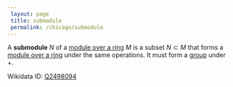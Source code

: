 ```yaml
---
 layout: page
 title: submodule
 permalink: /chicago/submodule
---
```

A **submodule** $N$ of a [module over a ring](https://mathgloss.github.io/MathGloss/module_over_a_ring) $M$ is a subset $N\subset M$ that forms a [module over a ring](https://mathgloss.github.io/MathGloss/module_over_a_ring) under the same operations. It must form a [group](https://mathgloss.github.io/MathGloss/group) under $+$.

Wikidata ID: [Q2498094](https://www.wikidata.org/wiki/Q2498094)